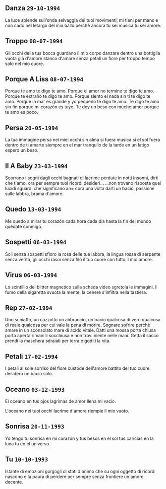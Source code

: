 ## Danza `29-10-1994`

La luce splende
sull'onda selvaggia
dei tuoi movimenti;
mi tieni per mano
e non cado nel letargo
del mio ballo
perch&egrave; ancora tu sei musica
tu sei amore.

## Troppo `08-07-1994`

Gli occhi della tua
bocca guardano il mio
corpo danzare
dentro una bottiglia vuota
gi&agrave; d'amore stanco
d'amare senza petali
un fiore per troppo
tempo solo
nel mio cuore.

## Porque A Liss `08-07-1994`

Porque te amo te digo
te amo. Porque el
amor no termine
te digo te amo. Porque
te extra&ntilde;o te digo te
amo. Porque siento el
nada sin ti te digo te
amo. Porque la mar
es grande y yo peque&ntilde;o
te digo te amo. Te
digo te amo sin fin
porque mi coraz&oacute;n es
tuyo.
Te doy un beso con
mucho amor porque
te amo es poco.

## Persa `20-05-1994`

La tua immagine
persa nei miei occhi
sin alma
si fuera musica
si el sol fuera
dentro de ti
amarte siempre
en el mar tranquilo
de la tarde
en un latigo
espero un beso.

## Il A Baby `23-03-1994`

Scorrono i sogni
dagli occhi bagnati
di lacrime perdute
in notti insonni,
dirti che t'amo,
ora per sempre tuoi
ricordi desideri...
...non trovano risposta
quei lucidi sguardi
che significano an=
cora una volta
darti un bacio,
passione sulle labbra,
brama d'amore.

## Quedo `13-03-1994`

Me quedo a mirar tu
coraz&oacute;n cada hora
cada d&iacute;a hasta la
fin del mundo qu&eacute;date
conmigo.

## Sospetti `06-03-1994`

Soli senza sospetti
sfioro la rosa
delle tue labbra,
la lingua rossa
di serpente senza
verit&agrave;, gli occhi
rasoi senza filo
il tuo cuore
con tutto il mio
amore.

## Virus `06-03-1994`

Lo scintillio del blitter
magnetico sulla scheda
video sgretola le immagini.
Il fumo della sigaretta
svuota la mente, la cenere
s'infiltra nella tastiera.

## Rep `27-02-1994`

Uno schiaffo, un cazzotto
un abbraccio, un bacio
qualcosa di vero
qualcosa di reale
qualcosa per cui vale
la pena di morire.
Sognare sofrire
perch&egrave; amare
in un sconsolato mare
di acido vitale.
Datti una mossa
porta chiusa
porta aperta
rimani li socchiusa
e non trovi niente
nelle mani.
Getta il sacco
prendi la maschera
sdraiati per terra
e goditi la vita.

## Petali `17-02-1994`

I petali al sole
sorriso del fiore
custode dell'amore
battito del tuo cuore
desidero
un bacio solo.

## Oceano `03-12-1993`

El oceano en tus ojos
lagrimas de amor
llena mi vac&iacute;o.

L'oceano nei tuoi occhi
lacrime d'amore
riempie il mio vuoto.

## Sonrisa `20-11-1993`

Yo tengo tu sonrisa en mi coraz&oacute;n
y tus besos en el sol
tus caricias en la luna
tu en el universo.

## Tu `10-10-1993`

Istante di emozioni
gorgogli di stati d'animo
che su ogni oggetto
di ricordi nascono
e la paura di perdere
per sempre senza frontiere
un amore decente.
